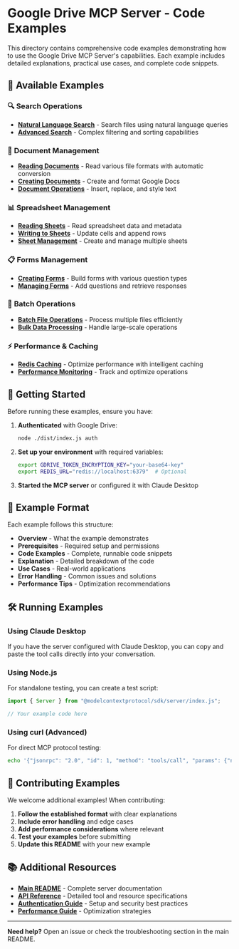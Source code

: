 # Google Drive MCP Server - Code Examples

This directory contains comprehensive code examples demonstrating how to use the Google Drive MCP Server's capabilities. Each example includes detailed explanations, practical use cases, and complete code snippets.

## 📁 Available Examples

### 🔍 **Search Operations**
- **[Natural Language Search](./search-natural-language.md)** - Search files using natural language queries
- **[Advanced Search](./search-enhanced.md)** - Complex filtering and sorting capabilities

### 📄 **Document Management**
- **[Reading Documents](./documents-reading.md)** - Read various file formats with automatic conversion
- **[Creating Documents](./documents-creating.md)** - Create and format Google Docs
- **[Document Operations](./documents-operations.md)** - Insert, replace, and style text

### 📊 **Spreadsheet Management**
- **[Reading Sheets](./sheets-reading.md)** - Read spreadsheet data and metadata
- **[Writing to Sheets](./sheets-writing.md)** - Update cells and append rows
- **[Sheet Management](./sheets-management.md)** - Create and manage multiple sheets

### 📋 **Forms Management**
- **[Creating Forms](./forms-creating.md)** - Build forms with various question types
- **[Managing Forms](./forms-management.md)** - Add questions and retrieve responses

### 🔧 **Batch Operations**
- **[Batch File Operations](./batch-operations.md)** - Process multiple files efficiently
- **[Bulk Data Processing](./bulk-processing.md)** - Handle large-scale operations

### ⚡ **Performance & Caching**
- **[Redis Caching](./redis-caching.md)** - Optimize performance with intelligent caching
- **[Performance Monitoring](./performance-monitoring.md)** - Track and optimize operations

## 🚀 Getting Started

Before running these examples, ensure you have:

1. **Authenticated** with Google Drive:
   ```bash
   node ./dist/index.js auth
   ```

2. **Set up your environment** with required variables:
   ```bash
   export GDRIVE_TOKEN_ENCRYPTION_KEY="your-base64-key"
   export REDIS_URL="redis://localhost:6379"  # Optional
   ```

3. **Started the MCP server** or configured it with Claude Desktop

## 📖 Example Format

Each example follows this structure:

- **Overview** - What the example demonstrates
- **Prerequisites** - Required setup and permissions
- **Code Examples** - Complete, runnable code snippets
- **Explanation** - Detailed breakdown of the code
- **Use Cases** - Real-world applications
- **Error Handling** - Common issues and solutions
- **Performance Tips** - Optimization recommendations

## 🛠️ Running Examples

### Using Claude Desktop
If you have the server configured with Claude Desktop, you can copy and paste the tool calls directly into your conversation.

### Using Node.js
For standalone testing, you can create a test script:

```javascript
import { Server } from "@modelcontextprotocol/sdk/server/index.js";

// Your example code here
```

### Using curl (Advanced)
For direct MCP protocol testing:

```bash
echo '{"jsonrpc": "2.0", "id": 1, "method": "tools/call", "params": {"name": "search", "arguments": {"query": "test"}}}' | node ./dist/index.js
```

## 🤝 Contributing Examples

We welcome additional examples! When contributing:

1. **Follow the established format** with clear explanations
2. **Include error handling** and edge cases
3. **Add performance considerations** where relevant
4. **Test your examples** before submitting
5. **Update this README** with your new example

## 📚 Additional Resources

- **[Main README](../../README.md)** - Complete server documentation
- **[API Reference](../api-reference.md)** - Detailed tool and resource specifications
- **[Authentication Guide](../authentication.md)** - Setup and security best practices
- **[Performance Guide](../performance.md)** - Optimization strategies

---

**Need help?** Open an issue or check the troubleshooting section in the main README.